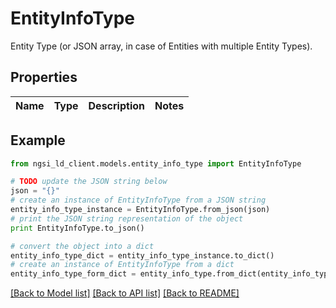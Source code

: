 # EntityInfoType

Entity Type (or JSON array, in case of Entities with multiple Entity Types). 

## Properties

Name | Type | Description | Notes
------------ | ------------- | ------------- | -------------

## Example

```python
from ngsi_ld_client.models.entity_info_type import EntityInfoType

# TODO update the JSON string below
json = "{}"
# create an instance of EntityInfoType from a JSON string
entity_info_type_instance = EntityInfoType.from_json(json)
# print the JSON string representation of the object
print EntityInfoType.to_json()

# convert the object into a dict
entity_info_type_dict = entity_info_type_instance.to_dict()
# create an instance of EntityInfoType from a dict
entity_info_type_form_dict = entity_info_type.from_dict(entity_info_type_dict)
```
[[Back to Model list]](../README.md#documentation-for-models) [[Back to API list]](../README.md#documentation-for-api-endpoints) [[Back to README]](../README.md)


